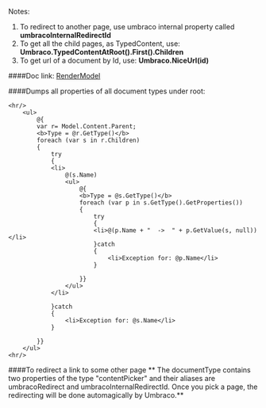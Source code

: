 Notes:

1. To redirect to another page, use umbraco internal property called **umbracoInternalRedirectId**
2. To get all the child pages, as TypedContent, use: **Umbraco.TypedContentAtRoot().First().Children**
3. To get url of a document by Id, use: **Umbraco.NiceUrl(id)**



####Doc link: 
[RenderModel](https://our.umbraco.org/apidocs/csharp/api/Umbraco.Web.Models.RenderModel.html)


####Dumps all properties of all document types under root:

```cshtml
<hr/>
	<ul>
		@{
		var r= Model.Content.Parent;
		<b>Type = @r.GetType()</b>
		foreach (var s in r.Children)
		{
			try
			{
			<li>
				@(s.Name)
				<ul>
					@{
					<b>Type = @s.GetType()</b>
					foreach (var p in s.GetType().GetProperties())
					{
						try
						{
						<li>@(p.Name + "  ->  " + p.GetValue(s, null))</li>
						}catch
						{
							<li>Exception for: @p.Name</li>
						}

					}}
				</ul>
			</li>
				
			}catch
			{
				<li>Exception for: @s.Name</li>
			}

		}}
	</ul>
<hr/>
````

####To redirect a link to some other page
** The documentType contains two properties of the type "contentPicker" and their aliases are umbracoRedirect and umbracoInternalRedirectId. Once you pick a page, the redirecting will be done automagically by Umbraco.**
